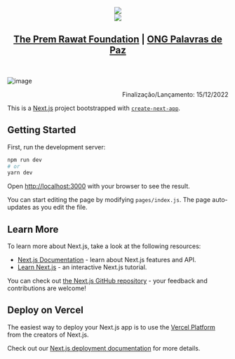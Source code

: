 <p align="center">
<img src="https://user-images.githubusercontent.com/88943961/205815029-dfbeaf17-d12c-485b-b6c2-4ea75011ba52.png"/>
<br/>
<img src="https://user-images.githubusercontent.com/88943961/205815975-0d06d1b3-56aa-4702-95ba-3668faf10376.png"/>
</p>

<h2 align="center"><a href="https://tprf.org/">The Prem Rawat Foundation</a> | <a href="https://github.com/alchemist-developer/deploy-palavrasdepaz-ong"> ONG Palavras de Paz</a></h2><br/>

![image](https://user-images.githubusercontent.com/88943961/205814572-ec36b186-6733-4af5-b770-3f8524591ad0.png)

<p align="end">Finalização/Lançamento: 15/12/2022</p>

This is a [Next.js](https://nextjs.org/) project bootstrapped with [`create-next-app`](https://github.com/vercel/next.js/tree/canary/packages/create-next-app).

## Getting Started

First, run the development server:

```bash
npm run dev
# or
yarn dev
```

Open [http://localhost:3000](http://localhost:3000) with your browser to see the result.

You can start editing the page by modifying `pages/index.js`. The page auto-updates as you edit the file.

## Learn More

To learn more about Next.js, take a look at the following resources:

- [Next.js Documentation](https://nextjs.org/docs) - learn about Next.js features and API.
- [Learn Next.js](https://nextjs.org/learn) - an interactive Next.js tutorial.

You can check out [the Next.js GitHub repository](https://github.com/vercel/next.js/) - your feedback and contributions are welcome!

## Deploy on Vercel

The easiest way to deploy your Next.js app is to use the [Vercel Platform](https://vercel.com/new?utm_medium=default-template&filter=next.js&utm_source=create-next-app&utm_campaign=create-next-app-readme) from the creators of Next.js.

Check out our [Next.js deployment documentation](https://nextjs.org/docs/deployment) for more details.
